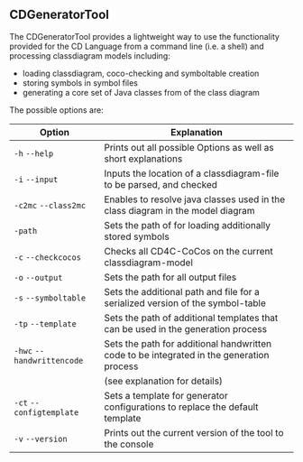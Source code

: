 <!-- (c) https://github.com/MontiCore/monticore -->
## CDGeneratorTool

The CDGeneratorTool provides a lightweight way to use the 
functionality provided for the CD Language 
from a command line (i.e. a shell) and processing classdiagram 
models including:

- loading classdiagram, coco-checking and symboltable creation
- storing symbols in symbol files
- generating a core set of Java classes from of the class diagram

The possible options are:

| Option                     | Explanation                                                                                              |
|----------------------------|----------------------------------------------------------------------------------------------------------|
| `-h` `--help`              | Prints out all possible Options as well as short explanations                                            |
| `-i` `--input`             | Inputs the location of a classdiagram-file to be parsed, and checked                                     |
| `-c2mc` `--class2mc`       | Enables to resolve java classes used in the class diagram in the model diagram                           |
| `-path`                    | Sets the path of for loading additionally stored symbols                                                 |
| `-c` `--checkcocos`        | Checks all CD4C-CoCos on the current classdiagram-model                                                  |
| `-o` `--output`            | Sets the path for all output files                                                                       |
| `-s` `--symboltable`       | Sets the additional path and file for a serialized version of the symbol-table                           |
| `-tp` `--template`         | Sets the path of additional templates that can be used in the generation process                         |
| `-hwc` `--handwrittencode` | Sets the path for additional handwritten code to be integrated in the generation process                 |
|                            | (see explanation for details)                                                                            |
| `-ct` `--configtemplate`   | Sets a template for generator configurations to replace the default template                   |
| `-v` `--version`           | Prints out the current version of the tool to the console                                                |
